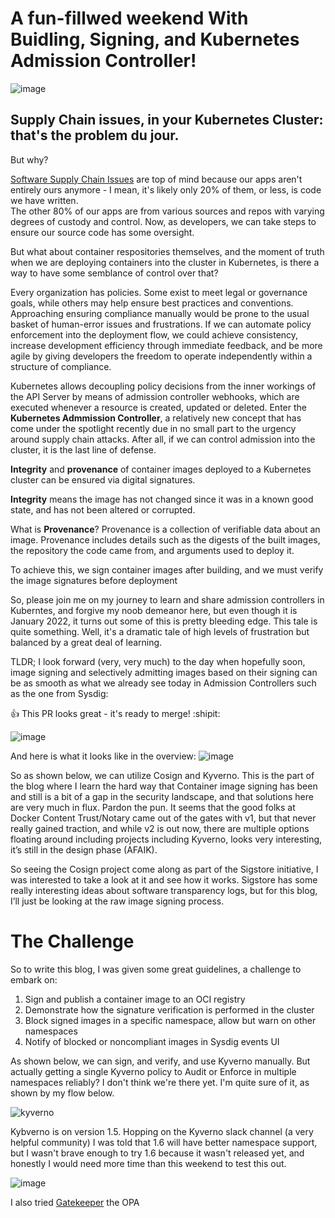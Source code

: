 # A fun-fillwed weekend With Buidling, Signing, and Kubernetes Admission Controller!
![image](https://user-images.githubusercontent.com/4404271/151740166-10bdef5e-a98c-4a2b-a104-4ff79756b209.png)

## Supply Chain issues, in your Kubernetes Cluster: that's the problem du jour.

But why?

[Software Supply Chain Issues](https://sysdig.com/blog/software-supply-chain-security/) are top of mind because our apps aren't entirely ours anymore - I mean, it's likely only 20% of them, or less, is code we have written.  
The other 80% of our apps are from various sources and repos with varying degrees of custody and control. 
Now, as developers, we can take steps to ensure our source code has some oversight.  

But what about container respositories themselves, and the moment of truth when we are deploying containers into the cluster in Kubernetes, is there a way to have some semblance of control over that?  

Every organization has policies. Some exist to meet legal or governance goals, while others may help ensure best practices and conventions. Approaching ensuring compliance manually would be prone to the usual basket of human-error issues and frustrations. If we can automate policy enforcement into the deployment flow, we could achieve consistency, increase development efficiency through immediate feedback, and be more agile by giving developers the freedom to operate independently within a structure of compliance.

Kubernetes allows decoupling policy decisions from the inner workings of the API Server by means of admission controller webhooks, which are executed whenever a resource is created, updated or deleted.
Enter the **Kubernetes Admmission Controller**, a relatively new concept that has come under the spotlight recently due in no small part to the urgency around supply chain attacks.  After all, if we can control admission into the cluster, it is the last line of defense.

**Integrity** and **provenance** of container images deployed to a Kubernetes cluster can be ensured via digital signatures. 

**Integrity** means the image has not changed since it was in a known good state, and has not been altered or corrupted.

What is **Provenance**? Provenance is a collection of verifiable data about an image. Provenance  includes details such as the digests of the built images, the repository the code came from, and arguments used to deploy it. 

To achieve this, we sign container images after building, and we must verify  the image signatures before deployment

So, please join me on my journey to learn and share admission controllers in Kuberntes, and forgive my noob demeanor here, but even though it is January 2022, it turns out some of this is pretty bleeding edge.   This tale is quite something.  Well, it's a dramatic tale of high levels of frustration but balanced by a great deal of learning.

TLDR; I look forward (very, very much) to the day when hopefully soon, image signing and selectively admitting images based on their signing can be as smooth as what we already see today in Admission Controllers such as the one from Sysdig: 

:+1: This PR looks great - it's ready to merge! :shipit:

![image](https://user-images.githubusercontent.com/4404271/151738456-2c55a5d7-386e-4626-a16a-a8468eb1eda4.png)

And here is what it looks like in the overview:
![image](https://user-images.githubusercontent.com/4404271/151739851-5978365e-ff7a-499d-857f-b04044e13b74.png)

So as shown below, we can utilize Cosign and Kyverno.  This is the part of the blog where I learn the hard way that Container image signing has been and still is a bit of a gap in the security landscape, and that solutions here are very much in flux.  Pardon the pun.  It seems that the good folks at Docker Content Trust/Notary came out of the gates with v1, but that never really gained traction, and while v2 is out now, there are multiple options floating around including projects including Kyverno, looks very interesting, it’s still in the design phase (AFAIK).

So seeing the Cosign project come along as part of the Sigstore initiative, I was interested to take a look at it and see how it works. Sigstore has some really interesting ideas about software transparency logs, but for this blog, I’ll just be looking at the raw image signing process.

# The Challenge

So to write this blog, I was given some great guidelines, a challenge to embark on:

1. Sign and publish a container image to an OCI registry
2. Demonstrate how the signature verification is performed in the cluster
3. Block signed images in a specific namespace, allow but warn on other namespaces
4. Notify of blocked or noncompliant images in Sysdig events UI


As shown below, we can sign, and verify, and use Kyverno manually.
But actually getting a single Kyverno policy to Audit or Enforce  in multiple namespaces reliably?  I don't think we're there yet.  I'm quite sure of it, as shown by my flow below.

![kyverno](https://i.imgur.com/5r7JOIu.gif)

Kybverno is on version 1.5.  Hopping on the Kyverno slack channel (a very helpful community) I was told that 1.6 will have better namespace support, but I wasn't brave enough to try 1.6 because it wasn't released yet, and honestly I would need more time than this weekend to test this out.

![image](https://user-images.githubusercontent.com/4404271/151742099-841d4806-6530-4401-a497-20f2072f4c79.png)

I also tried [Gatekeeper](https://github.com/open-policy-agent/gatekeeper) the OPA 


